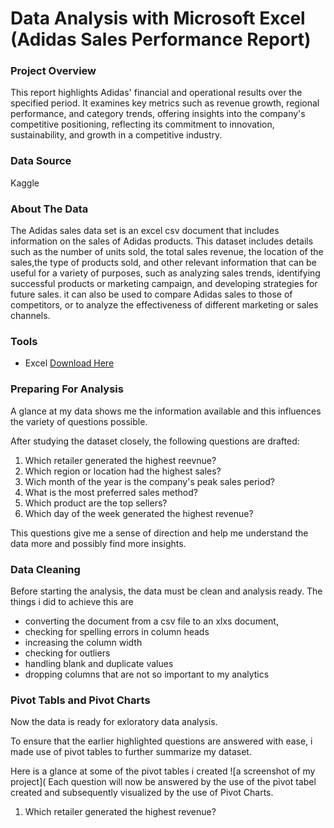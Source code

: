 # Data Analysis with Microsoft Excel (Adidas Sales Performance Report)

### Project Overview

This report highlights Adidas' financial and operational results over the specified period.  It examines key metrics such as revenue growth, regional performance, and category trends, offering insights into the company's competitive positioning, reflecting its commitment to innovation, sustainability, and growth in a competitive industry.  

### Data Source
Kaggle

### About The Data

The Adidas sales data set is an excel csv document that includes information on the sales of Adidas products. This dataset includes details such as the number of units sold, the total sales revenue, the location of the sales,the type of products sold, and other relevant information that can be useful for a variety of purposes, such as analyzing sales trends, identifying successful products or marketing campaign, and developing strategies for future sales. it can also be used to compare Adidas sales to those of competitors, or to analyze the effectiveness of different marketing or sales channels.

### Tools
- Excel [Download Here](https://microsoft.com)

### Preparing For Analysis

A glance at my data shows me the information available and this influences the variety of questions possible.

After studying the dataset closely, the following questions are drafted:

1. Which retailer generated the highest reevnue?
2. Which region or location had the highest sales?
3. Wich month of the year is the company's peak sales period?
4. What is the most preferred sales method?
5. Which product are the top sellers?
6. Which day of the week generated the highest revenue?

This questions give me a sense of direction and help me understand the data more and possibly find more insights.

### Data Cleaning

Before starting the analysis, the data must be clean and analysis ready. The things i did to achieve this are
- converting the document from a csv file to an xlxs document,
- checking for spelling errors in column heads
- increasing the column width
- checking for outliers
- handling blank and duplicate values
- dropping columns that are not so important to my analytics

### Pivot Tabls and Pivot Charts

Now the data is ready for exloratory data analysis.

To ensure that the earlier highlighted questions are answered with ease, i made use of pivot tables to further summarize my dataset.

Here is a glance at some of the pivot tables i created
![a screenshot of my project](
Each question will now be answered by the use of the pivot tabel created and subsequently visualized by the use of Pivot Charts.

1. Which retailer generated the highest revenue?

